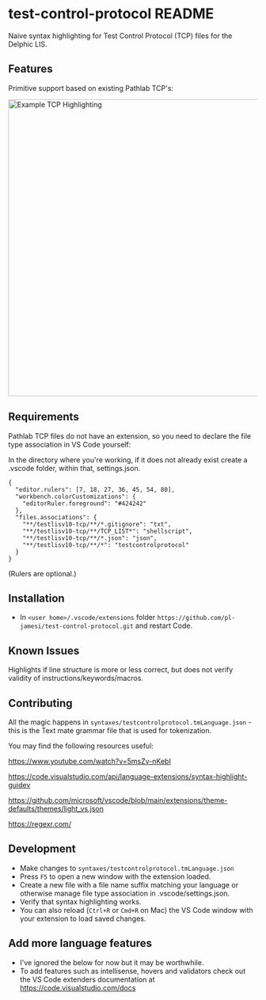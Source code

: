 # test-control-protocol README

Naive syntax highlighting for Test Control Protocol (TCP) files for the Delphic LIS.

## Features

Primitive support based on existing Pathlab TCP's:

<img src="https://github.com/pl-jamesi/test-control-protocol/blob/master/tcp-highlighting-example.png?raw=true" alt="Example TCP Highlighting" width="600px" />

## Requirements

Pathlab TCP files do not have an extension, so you need to declare the file type association in VS Code yourself:

In the directory where you're working, if it does not already exist create a .vscode folder, within that, settings.json.

```
{
  "editor.rulers": [7, 18, 27, 36, 45, 54, 80],
  "workbench.colorCustomizations": {
    "editorRuler.foreground": "#424242"
  },
  "files.associations": {
    "**/testlisv10-tcp/**/*.gitignore": "txt",
    "**/testlisv10-tcp/**/TCP_LIST*": "shellscript",
    "**/testlisv10-tcp/**/*.json": "json",
    "**/testlisv10-tcp/**/*": "testcontrolprotocol"
  }
}
```

(Rulers are optional.)

## Installation

- In `<user home>/.vscode/extensions` folder `https://github.com/pl-jamesi/test-control-protocol.git` and restart Code.

## Known Issues

Highlights if line structure is more or less correct, but does not verify validity of instructions/keywords/macros.

## Contributing

All the magic happens in `syntaxes/testcontrolprotocol.tmLanguage.json` - this is the Text mate grammar file that is used for tokenization.

You may find the following resources useful:

https://www.youtube.com/watch?v=5msZv-nKebI

https://code.visualstudio.com/api/language-extensions/syntax-highlight-guidev

https://github.com/microsoft/vscode/blob/main/extensions/theme-defaults/themes/light_vs.json

https://regexr.com/

## Development

- Make changes to `syntaxes/testcontrolprotocol.tmLanguage.json`
- Press `F5` to open a new window with the extension loaded.
- Create a new file with a file name suffix matching your language or otherwise manage file type association in .vscode/settings.json.
- Verify that syntax highlighting works.
- You can also reload (`Ctrl+R` or `Cmd+R` on Mac) the VS Code window with your extension to load saved changes.

## Add more language features

- I've ignored the below for now but it may be worthwhile.
- To add features such as intellisense, hovers and validators check out the VS Code extenders documentation at https://code.visualstudio.com/docs
